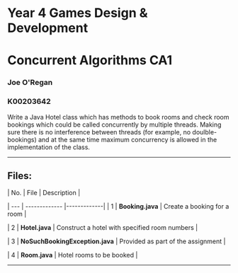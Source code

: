# Year 4 Games Design & Development 

# Concurrent Algorithms CA1
### Joe O'Regan

### K00203642




Write a Java Hotel class which has methods to book rooms and check room bookings which could be called concurrently by multiple threads. Making sure there is no interference between threads (for example, no doulble-bookings) and at the same time maximum concurrency is allowed in the implementation of the class.



---



## Files:




| No. | File        | Description |

| --- | ------------- |-------------|
| 1 | **Booking.java** | Create a booking for a room |

| 2 | **Hotel.java** | Construct a hotel with specified room numbers |

| 3 | **NoSuchBookingException.java** | Provided as part of the assignment |

| 4 | **Room.java** | Hotel rooms to be booked |

---




